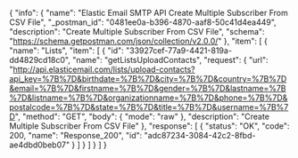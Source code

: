 {
  "info": {
    "name": "Elastic Email SMTP API Create Multiple Subscriber From CSV File",
    "_postman_id": "0481ee0a-b396-4870-aaf8-50c41d4ea449",
    "description": "Create Multiple Subscriber From CSV File",
    "schema": "https://schema.getpostman.com/json/collection/v2.0.0/"
  },
  "item": [
    {
      "name": "Lists",
      "item": [
        {
          "id": "33927cef-77a9-4421-819a-dd4829cd18c0",
          "name": "getListsUploadContacts",
          "request": {
            "url": "http://api.elasticemail.com/lists/upload-contacts?api_key=%7B%7D&birthdate=%7B%7D&city=%7B%7D&country=%7B%7D&email=%7B%7D&firstname=%7B%7D&gender=%7B%7D&lastname=%7B%7D&listname=%7B%7D&organizationname=%7B%7D&phone=%7B%7D&postalcode=%7B%7D&state=%7B%7D&title=%7B%7D&username=%7B%7D",
            "method": "GET",
            "body": {
              "mode": "raw"
            },
            "description": "Create Multiple Subscriber From CSV File"
          },
          "response": [
            {
              "status": "OK",
              "code": 200,
              "name": "Response_200",
              "id": "adc87234-3084-42c2-8fbd-ae4dbd0beb07"
            }
          ]
        }
      ]
    }
  ]
}